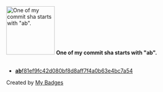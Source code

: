 <img src="https://github.com/my-badges/my-badges/blob/master/src/all-badges/abc-commit/ab-commit.png?raw=true" alt="One of my commit sha starts with &quot;ab&quot;." title="One of my commit sha starts with &quot;ab&quot;." width="128">
<strong>One of my commit sha starts with &quot;ab&quot;.</strong>
<br><br>

- <a href="https://github.com/qoomon/yolo-secret/commit/abf81ef9fc42d080bf8d8aff7f4a0b63e4bc7a54"><strong>ab</strong>f81ef9fc42d080bf8d8aff7f4a0b63e4bc7a54</a>


Created by <a href="https://github.com/my-badges/my-badges">My Badges</a>